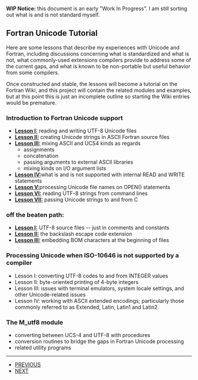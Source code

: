 
**WIP Notice:** this document is an early "Work In Progress". I am still
sorting out what is and is not standard myself.

## Fortran Unicode Tutorial

Here are some lessons that describe my experiences with Unicode and
Fortran, including discussions concerning what is standardized and what
is not, what commonly-used extensions compilers provide to address some
of the current gaps, and what is known to be non-portable but useful
behavior from some compilers.

Once constructed and stable, the lessons will become a tutorial on
the Fortran Wiki, and this project will contain the related modules
and examples, but at this point this is just an incomplete outline so
starting the Wiki entries would be premature.

### Introduction to Fortran Unicode support
   + [**Lesson I:**](lesson1_ucs4.md) reading and writing UTF-8 Unicode files
   + [**Lesson II:**](lesson2_ucs4.md) creating Unicode strings in ASCII Fortran source files
   + [**Lesson III:**](lesson3_ucs4.md) mixing ASCII and UCS4 kinds as regards 
      + assignments
      + concatenation
      + passing arguments to external ASCII libraries
      + mixing kinds on I/O argument lists
   + [**Lesson IV:**](lesson4_ucs4.md)what is and is not supported with internal READ and WRITE statements
   + [**Lesson V:**](lesson5_ucs.md)processing Unicode file names on OPEN() statements
   + [**Lesson VI:**](lesson6_ucs4.md) reading UTF-8 strings from command lines
   + [**Lesson VII:**](lesson7_ucs4.md)  passing Unicode strings to and from C

### off the beaten path:
   + [**Lesson I:**](utf8_source_ext.md) UTF-8 source files -- just in comments and constants
   + [**Lesson II:**](backslash_ext.md) the backslash escape code extension
   + [**Lesson III:**](bom_ext.md) embedding BOM characters at the beginning of files

### Processing Unicode when ISO-10646 is not supported by a compiler
   + Lesson I: converting UTF-8 codes to and from INTEGER values
   + Lesson II: byte-oriented printing of 4-byte integers
   + Lesson III: issues with terminal emulators, system locale settings, and
                  other Unicode-related issues
   + Lesson IV: working with ASCII extended encodings; particularly those
                 commonly referred to as Extended, Latin, Latin1 and Latin2.

### The M_utf8 module
   + converting between UCS-4 and UTF-8 with procedures
   + conversion routines to bridge the gaps in Fortran Unicode processing
   + related utility programs
-------------------------------------------------------------
+ [PREVIOUS](https://github.com/lockstockandbarrel/earth)
+ [NEXT](https://github.com/lockstockandbarrel/earth/blob/main/docs/lesson1_ucs4.md)
